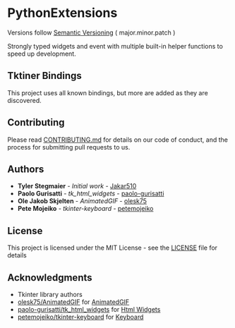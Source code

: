# PythonExtensions

Versions follow [Semantic Versioning](https://semver.org/) ( major.minor.patch )

Strongly typed widgets and event with multiple built-in helper functions to speed up development.

## Tktiner Bindings

This project uses all known bindings, but more are added as they are discovered. 

## Contributing

Please read [CONTRIBUTING.md](https://github.com/Jakar510/PythonExtensions/blob/master/.github/CONTRIBUTING.md) for details on our code of conduct, and the process for submitting pull requests to us.

## Authors

* **Tyler Stegmaier** - *Initial work* - [Jakar510](https://github.com/Jakar510)
* **Paolo Gurisatti** - *tk_html_widgets* - [paolo-gurisatti](https://github.com/paolo-gurisatti)
* **Ole Jakob Skjelten** - *AnimatedGIF* - [olesk75](https://github.com/olesk75)
* **Pete Mojeiko** - *tkinter-keyboard* - [petemojeiko](https://ghttps://github.com/petemojeiko)

## License

This project is licensed under the MIT License - see the [LICENSE](https://github.com/Jakar510/PythonExtensions/blob/master/LICENSE.md) file for details

## Acknowledgments

* Tkinter library authors
* [olesk75/AnimatedGIF](https://github.com/olesk75/AnimatedGIF) for [AnimatedGIF](https://github.com/Jakar510/PythonExtensions/blob/master/PythonExtensions/tk/CustomWidgets/AnimatedGIF.py)
* [paolo-gurisatti/tk_html_widgets](https://github.com/paolo-gurisatti/tk_html_widgets) for [Html Widgets](https://github.com/Jakar510/PythonExtensions/blob/master/PythonExtensions/tk/CustomWidgets/HTML.py)
* [petemojeiko/tkinter-keyboard](https://github.com/petemojeiko/tkinter-keyboard) for [Keyboard](https://github.com/Jakar510/PythonExtensions/blob/master/PythonExtensions/tk/CustomWidgets/KeyBoard.py)
